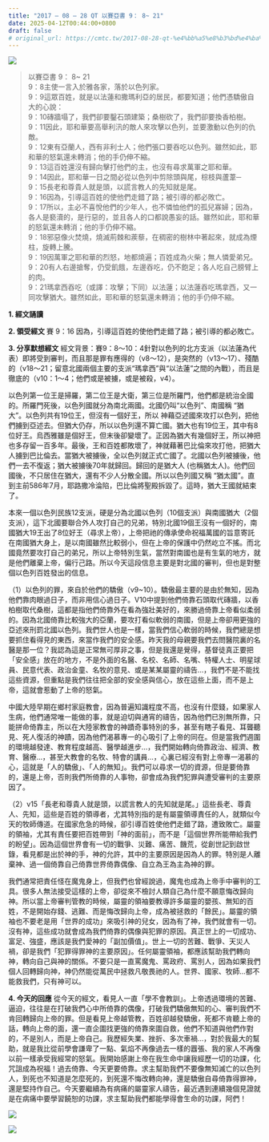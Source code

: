 ```yaml
---
title: "2017 – 08 – 28 QT 以賽亞書 9： 8~ 21"
date: 2025-04-12T00:44:00+0800
draft: false
# original_url: https://cmtc.tw/2017-08-28-qt-%e4%bb%a5%e8%b3%bd%e4%ba%9e%e6%9b%b8-9%ef%bc%9a-8-21
---
```


![](/images/qt.jpg)
> 以賽亞書 9： 8~ 21  
> 9：8主使一言入於雅各家，落於以色列家。  
> 9：9這眾百姓，就是以法蓮和撒瑪利亞的居民，都要知道；他們憑驕傲自大的心說：  
> 9：10磚牆塌了，我們卻要鑿石頭建築；桑樹砍了，我們卻要換香柏樹。  
> 9：11因此，耶和華要高舉利汛的敵人來攻擊以色列，並要激動以色列的仇敵。  
> 9：12東有亞蘭人，西有非利士人；他們張口要吞吃以色列。雖然如此，耶和華的怒氣還未轉消；他的手仍伸不縮。  
> 9：13這百姓還沒有歸向擊打他們的主，也沒有尋求萬軍之耶和華。  
> 9：14因此，耶和華一日之間必從以色列中剪除頭與尾，棕枝與蘆葦─  
> 9：15長老和尊貴人就是頭，以謊言教人的先知就是尾。  
> 9：16因為，引導這百姓的使他們走錯了路；被引導的都必敗亡。  
> 9：17所以，主必不喜悅他們的少年人，也不憐恤他們的孤兒寡婦；因為，各人是褻瀆的，是行惡的，並且各人的口都說愚妄的話。雖然如此，耶和華的怒氣還未轉消；他的手仍伸不縮。  
> 9：18邪惡像火焚燒，燒滅荊棘和蒺藜，在稠密的樹林中著起來，就成為煙柱，旋轉上騰。  
> 9：19因萬軍之耶和華的烈怒，地都燒遍；百姓成為火柴；無人憐愛弟兄。  
> 9：20有人右邊搶奪，仍受飢餓，左邊吞吃，仍不飽足；各人吃自己膀臂上的肉。  
> 9：21瑪拿西吞吃（或譯：攻擊；下同）以法蓮；以法蓮吞吃瑪拿西，又一同攻擊猶大。雖然如此，耶和華的怒氣還未轉消；他的手仍伸不縮。

**1. 經文誦讀**

**2. 領受經文**
賽 9：16 因為，引導這百姓的使他們走錯了路；被引導的都必敗亡。

**3. 分享默想經文**
經文背景：賽9：8～10：4針對以色列的北方支派（以法蓮為代表）即將受到審判，而且那是罪有應得的（v8～12），是突然的（v13～17）、殘酷的（v18～21；留意北國兩個主要的支派“瑪拿西”與“以法蓮”之間的內戰），而且是徹底的（v10：1～4；他們或是被擄，或是被殺，v4）。

以色列第一位王是掃羅，第二位王是大衛，第三位是所羅門，他們都是統治全國的。所羅門死後，以色列國就分為南北兩國。北國仍叫“以色列”、南國稱 “猶大”。以色列共有19位王，但沒有一個好王，所以 神藉亞述國來攻打以色列，把他們擄到亞述去。但猶大仍存，所以以色列還不算亡國。猶大也有19位王，其中有8位好王。烏西雅雖是個好王，但末後卻變壞了。正因為猶大有幾個好王，所以神把也多存留一百多年。最後，王和百姓都敗壞了，神就藉著巴比倫來攻打他，把猶大人擄到巴比倫去。當猶大被擄後，全以色列就正式亡國了。北國以色列被擄後，他們一去不復返；猶大被擄後70年就歸回。歸回的是猶大人 (也稱猶太人)。他們回國後，不只居住在猶大，還有不少人分散全國。所以以色列國又稱 “猶太國”。直到主前586年7月，耶路撒冷淪陷，巴比倫將聖殿拆毀了。這時，猶大王國就結束了。

本來一個以色列民族12支派，硬是分為北國以色列（10個支派）與南國猶大（2個支派），這下北國要聯合外人攻打自己的兄弟，特別北國19個王沒有一個好的，南國猶大19王出了8位好王（尋求上帝），上帝把祂的傳承使命祝福萬國的旨意寄託在南國猶大身上，是以南國雖然比較弱小，但在上帝的保護中仍然屹立不搖。而北國竟然要攻打自己的弟兄，所以上帝特別生氣，當然對南國也是有生氣的地方，就是他們離棄上帝，偏行己路。所以今天這段信息主要是對北國的審判，但也是對整個以色列百姓發出的信息。

（1）以色列的罪，來自於他們的驕傲（v9\~10）。驕傲最主要的是由於無知，因為他們靠肉眼過日子，而非用信心過日子。V10中提到他們倚靠石頭取代磚牆，以香柏樹取代桑樹，這都是指他們倚靠外在看為強壯美好的，來勝過倚靠上帝看似柔弱的。因為北國倚靠比較強大的亞蘭，要攻打看似軟弱的南國，但是上帝卻用更強的亞述來刑罰北國以色列。我們世人也是一樣，當我們信心軟弱的時候，我們總是想要抓住看得見的東西，來當作我們的安全感。昨天我的母親要我們去問醫院裏的名醫是那一位？我認為這是正常無可厚非之事，但是我還是覺得，基督徒真正要把「安全感」放在的地方，不是外面的名醫、名校、名師、名嘴、特權人士、明星球員、民意代表、政治金童、名牧的意見、或是某某屬靈的禱告…，我們不是不能找這些資源，但重點是我們往往把全部的安全感與信心，放在這些上面，而不是上帝，這就會惹動了上帝的怒氣。

中國大陸早期在鄉村家庭教會，因為普遍知識程度不高，也沒有什麼錢，如果家人生病，他們通常唯一能做的事，就是迫切與通宵的禱告，因為他們已別無所靠，只能拼命倚靠主，所以在大陸家教會的神蹟奇事特別的多，甚至有瞎子看見、耳聾聽見、死人復活的神蹟，因為他們渴慕專一的心吸引了上帝的同在。但是當我們週圍的環境越發達、教育程度越高、醫學越進步…，我們開始轉向倚靠政治、經濟、教育、醫療…，甚至大教會的名牧、特會的講員…，心裏已經沒有對上帝專一渴慕的心，這就是「人的驕傲」、「人的無知」。我們可以尋求一切的資源，但是要倚靠的，還是上帝，否則我們所倚靠的人事物，卻會成為我們犯罪與遭受審判的主要原因了。

（2）v15「長老和尊貴人就是頭，以謊言教人的先知就是尾。」這些長老、尊貴人、先知，這些是百姓的領導者，尤其特別指的是有屬靈領導責任的人，就類似今天的牧師傳道。在國家危急的時候，卻引導百姓使他們走錯了路，遭致敗亡。屬靈的領袖，尤其有責任要把百姓帶到「神的面前」，而不是「這個世界所能帶給我們的盼望」。因為這個世界會有一切的戰爭、災難、痛苦、饑荒，從創世記到啟世錄，看見都是出於神的手，神的允許，其中的主要原因是因為人的罪。特別是人離棄神、過一個倚靠自己倚靠世界倚靠偶像、自立為王為主為神的罪。

我們通常把責任怪在魔鬼身上，但我們也曾經說過，魔鬼也成為上帝手中審判的工具。很多人無法接受這樣的上帝，卻從來不檢討人類自己為什麼不願意悔改歸向神。所以當上帝審判管教的時候，屬靈的領袖要教導許多屬靈的嬰孩、無知的百姓，不是開始存錢、逃難、而是悔改歸向上帝，成為被拯救的「餘民」。屬靈的領袖也不要老是用「世界的成功」來吸引神的兒女，因為有了神，我們就會有一切。沒有神，這些成功就會成為我們倚靠的偶像與犯罪的原因。真正世上的一切成功、富足、強盛，應該是我們愛神的「副加價值」。世上一切的苦難、戰爭、天災人禍，卻是我們「犯罪得罪神的主要原因」。任何屬靈領袖，都應該幫助我們轉向神，轉向自己與神的關係。不要只是一直罵魔鬼、罵政府、罵別人，因為如果我們個人回轉歸向神，神仍然能從萬民中拯救凡敬畏祂的人。世界、國家、牧師…都不能救我們，只有神可以。

**4. 今天的回應**
從今天的經文，看見人一直「學不會教訓」。上帝透過環境的苦難、逼迫，往往是在打破我們心中所倚靠的偶像，打破我們驕傲無知的心、審判我們不肯回轉歸向上帝的罪。但是看見上帝越管教，百姓卻越發驕傲，死都不肯聽上帝的話，轉向上帝的面，還一直企圖找更強的倚靠來圖自救，他們不知道與他們作對的，不是別人，而是上帝自己。我歷經失業、挫折、多次車禍…，對於我最大的幫助，就是我比從前學會謙卑了一點、氣焰不再像過去一樣的囂張、我的家人不再像以前一樣承受我經常的怒氣。我開始感謝上帝在我生命中讓我經歷一切的功課，化咒詛成為祝福！過去倚靠、今天更要倚靠。求主幫助我們不要像無知滅亡的以色列人，到死也不知道是怎麼死的，到死還不悔改轉向神，還是驕傲自尋倚靠得罪神，還是堅持作自己。今天要繼續為有病痛的屬靈家人禱告，最近遇到連續幾個見證就是在病痛中要學習饒恕的功課，求主幫助我們都能學得會生命的功課，阿們！

![](/images/232.jpg)

![](/images/ZXsuhff.jpg)
